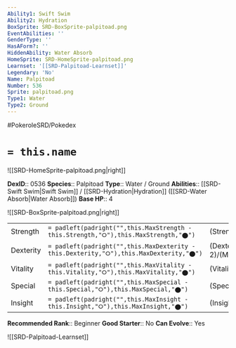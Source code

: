 ```yaml
---
Ability1: Swift Swim
Ability2: Hydration
BoxSprite: SRD-BoxSprite-palpitoad.png
EventAbilities: ''
GenderType: ''
HasAForm?: ''
HiddenAbility: Water Absorb
HomeSprite: SRD-HomeSprite-palpitoad.png
Learnset: '[[SRD-Palpitoad-Learnset]]'
Legendary: 'No'
Name: Palpitoad
Number: 536
Sprite: palpitoad.png
Type1: Water
Type2: Ground
---
```


#PokeroleSRD/Pokedex

# `= this.name`

![[SRD-HomeSprite-palpitoad.png|right]]

**DexID**:: 0536
**Species**:: Palpitoad
**Type**:: Water / Ground
**Abilities**:: [[SRD-Swift Swim|Swift Swim]] / [[SRD-Hydration|Hydration]] ([[SRD-Water Absorb|Water Absorb]])
**Base HP**:: 4

![[SRD-BoxSprite-palpitoad.png|right]]

|           |                                                                                        |                                          |
| --------- | -------------------------------------------------------------------------------------- | ---------------------------------------- |
| Strength  | `= padleft(padright("",this.MaxStrength - this.Strength,"⭘"),this.MaxStrength,"⬤")`    | (Strength::2)/(MaxStrength::4)   |
| Dexterity | `= padleft(padright("",this.MaxDexterity - this.Dexterity,"⭘"),this.MaxDexterity,"⬤")` | (Dexterity:: 2)/(MaxDexterity::4) |
| Vitality  | `= padleft(padright("",this.MaxVitality - this.Vitality,"⭘"),this.MaxVitality,"⬤")`    | (Vitality::2)/(MaxVitality::4)   |
| Special   | `= padleft(padright("",this.MaxSpecial - this.Special,"⭘"),this.MaxSpecial,"⬤")`       | (Special::2)/(MaxSpecial::4)     |
| Insight   | `= padleft(padright("",this.MaxInsight - this.Insight,"⭘"),this.MaxInsight,"⬤")`       | (Insight::2)/(MaxInsight::4)     |

**Recommended Rank**:: Beginner
**Good Starter**:: No
**Can Evolve**:: Yes

![[SRD-Palpitoad-Learnset]]